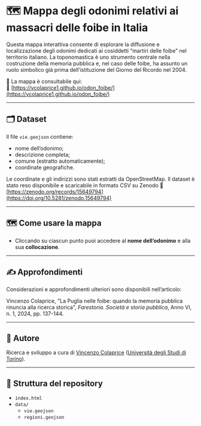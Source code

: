 # 🗺️ Mappa degli odonimi relativi ai massacri delle foibe in Italia

Questa mappa interattiva consente di esplorare la diffusione e localizzazione degli odonimi dedicati ai cosiddetti “martiri delle foibe” nel territorio italiano. La toponomastica è uno strumento centrale nella costruzione della memoria pubblica e, nel caso delle foibe, ha assunto un ruolo simbolico già prima dell’istituzione del Giorno del Ricordo nel 2004.

📍 La mappa è consultabile qui:  
🔗 [https://vcolaprice1.github.io/odon_foibe/](https://vcolaprice1.github.io/odon_foibe/)

---

## 🗂️ Dataset

Il file `vie.geojson` contiene:

- nome dell’odonimo;
- descrizione completa;
- comune (estratto automaticamente);
- coordinate geografiche.

Le coordinate e gli indirizzi sono stati estratti da OpenStreetMap. Il dataset è stato reso disponibile e scaricabile in formato CSV su Zenodo 🔗 [https://zenodo.org/records/15649794](https://doi.org/10.5281/zenodo.15649794)


---

## 🗺️ Come usare la mappa

- Cliccando su ciascun punto puoi accedere al **nome dell’odonimo** e alla sua **collocazione**.

---

## ✍️ Approfondimenti

Considerazioni e approfondimenti ulteriori sono disponibili nell’articolo:

Vincenzo Colaprice, "La Puglia nelle foibe: quando la memoria pubblica rinuncia alla ricerca storica", *Farestoria. Società e storia pubblica*, Anno VI, n. 1, 2024, pp. 137-144.

---

## 👤 Autore

Ricerca e sviluppo a cura di [Vincenzo Colaprice](https://www.sissco.it/soci/colaprice-vincenzo/) ([Università degli Studi di Torino](https://www.dipstudistorici.unito.it/do/docenti.pl/Show?_id=vcolapri#tab-profilo)).

---

## 📁 Struttura del repository

- `index.html`
- `data/`
  - `vie.geojson`
  - `regioni.geojson`
